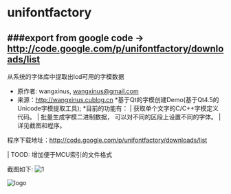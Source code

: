 unifontfactory
========

###export from google code -> http://code.google.com/p/unifontfactory/downloads/list
-------------

从系统的字体库中提取出lcd可用的字模数据
* 原作者: wangxinus, <wangxinus@gmail.com>
* 来源：http://wangxinus.cublog.cn
*基于Qt的字模创建Demo(基于Qt4.5的Unicode字模提取工具);
*目前的功能有：
| 获取单个文字的C/C++字模定义代码。
| 批量生成字模二进制数据， 可以对不同的区段上设置不同的字体。
| 详见截图和程序。

程序下载地址：http://code.google.com/p/unifontfactory/downloads/list

| TOOD:  增加便于MCU索引的文件格式

截图如下:
![1](https://github.com/lheric/GitlHEVCAnalyzer/blob/master/screenshots/logo.png?raw=true)

![logo](https://github.com/lheric/GitlHEVCAnalyzer/blob/master/screenshots/logo.png?raw=true)